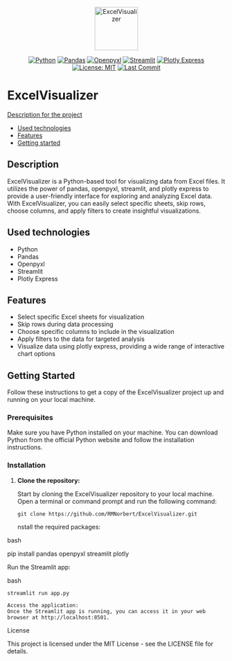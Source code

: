 <!-- MANPAGE: BEGIN EXCLUDED SECTION -->
<div align="center">

[<img src="https://github.com/RMNorbert/ExcelVisualizer/blob/main/My%20project.png" alt="ExcelVisualizer" width="100">](README.md)
<!--[![GitHub latest release version](https://img.shields.io/github/v/release/RMNorbert/ExcelVisualizer.svg?style=flat)](https://github.com/RMNorbert/ExcelVisualizer/releases/latest) -->

[![Python](https://img.shields.io/badge/Python-blue.svg?logo=python&logoColor=white&labelColor=555555&style=for-the-badge)](https://www.python.org/)
[![Pandas](https://img.shields.io/badge/Pandas-red.svg?logo=pandas&logoColor=white&labelColor=555555&style=for-the-badge)](https://pandas.pydata.org/)
[![Openpyxl](https://img.shields.io/badge/Openpyxl-green.svg?label=R/W%20Excel&logoColor=white&labelColor=555555&style=for-the-badge)](https://openpyxl.readthedocs.io/)
[![Streamlit](https://img.shields.io/badge/Streamlit-FF4B4B.svg?logo=streamlit&logoColor=white&labelColor=555555&style=for-the-badge)](https://streamlit.io/)
[![Plotly Express](https://img.shields.io/badge/Plotly%20Express-0E8EE9.svg?logo=plotly&logoColor=white&labelColor=555555&style=for-the-badge)](https://plotly.com/python/plotly-express/)
[![License: MIT](https://img.shields.io/badge/-MIT-blue.svg?label=license&logoColor=white&style=for-the-badge)](LICENSE "License")
[![Last Commit](https://img.shields.io/github/last-commit/RMNorbert/ExcelVisualizer?logo=github&label=Last%20Commit&style=for-the-badge&display_timestamp=committer)](https://github.com/RMNorbert/ExcelVisualizer/commits "Commit History")
</div>
<!-- MANPAGE: END EXCLUDED SECTION -->

# ExcelVisualizer

[Description for the project](#description)
- [Used technologies](#used-technologies)
- [Features](#features)
- [Getting started](#getting-started)

## Description

ExcelVisualizer is a Python-based tool for visualizing data from Excel files. 
It utilizes the power of pandas, openpyxl, streamlit, and plotly express to provide a user-friendly interface for exploring and analyzing Excel data. With ExcelVisualizer, you can easily select specific sheets, skip rows, choose columns, and apply filters to create insightful visualizations.

## Used technologies

- Python
- Pandas
- Openpyxl
- Streamlit
- Plotly Express

## Features

- Select specific Excel sheets for visualization
- Skip rows during data processing
- Choose specific columns to include in the visualization
- Apply filters to the data for targeted analysis
- Visualize data using plotly express, providing a wide range of interactive chart options

## Getting Started

Follow these instructions to get a copy of the ExcelVisualizer project up and running on your local machine.

### Prerequisites

Make sure you have Python installed on your machine. You can download Python from the official Python website and follow the installation instructions.

### Installation

1. **Clone the repository:**

   Start by cloning the ExcelVisualizer repository to your local machine. Open a terminal or command prompt and run the following command:

   ```
   git clone https://github.com/RMNorbert/ExcelVisualizer.git
   ```
   nstall the required packages:

bash

pip install pandas openpyxl streamlit plotly

Run the Streamlit app:

bash

    streamlit run app.py

    Access the application:
    Once the Streamlit app is running, you can access it in your web browser at http://localhost:8501.

License

This project is licensed under the MIT License - see the LICENSE file for details.

